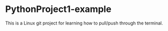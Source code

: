# PythonProject1-example
This is a Linux git project for learning how to pull/push through the terminal.
